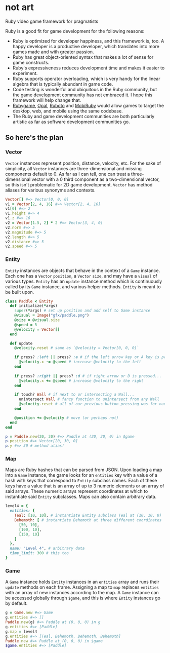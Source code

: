 not art
=======
Ruby video game framework for pragmatists

Ruby is a good fit for game development for the following reasons:
* Ruby is optimized for developer happiness, and this framework is, too. A happy developer is a productive developer, which translates into more games made and with greater passion.
* Ruby has great object-oriented syntax that makes a lot of sense for game constructs.
* Ruby's expressiveness reduces development time and makes it easier to experiment.
* Ruby supports operator overloading, which is very handy for the linear algebra that is typically abundant in game code.
* Code testing is wonderful and ubiquitous in the Ruby community, but the game development community has not embraced it. I hope this framework will help change that.
* [Rubygame](https://github.com/rubygame/rubygame/), [Opal](https://github.com/opal/opal), [Ruboto](https://github.com/ruboto/ruboto) and [MobiRuby](https://github.com/mobiruby/mobiruby-ios) would allow games to target the desktop, web, and mobile using the same codebase.
* The Ruby and game development communities are both particularly artistic as far as software development communities go.

So here's the plan
------------------

### Vector
`Vector` instances represent position, distance, velocity, etc. For the sake of simplicity, all `Vector` instances are three-dimensional and missing components default to 0. As far as I can tell, one can treat a three-dimensional vector with a 0 third component as a two-dimensional vector, so this isn't problematic for 2D game development. `Vector` has method aliases for various synonyms and contexts.

```ruby
Vector[] #=> Vector[0, 0, 0]
v1 = Vector[2, 4, 16] #=> Vector[2, 4, 16]
v1[0] #=> 2
v1.height #=> 4
v1.z #=> 16
v2 = Vector[1.5, 2] * 2 #=> Vector[3, 4, 0]
v2.norm #=> 5
v2.magnitude #=> 5
v2.length #=> 5
v2.distance #=> 5
v2.speed #=> 5
```

### Entity
`Entity` instances are objects that behave in the context of a `Game` instance. Each one has a `Vector` `position`, a `Vector` `size`, and may have a `visual` of various types. `Entity` has an `update` instance method which is continuously called by its `Game` instance, and various helper methods. `Entity` is meant to be built upon.

```ruby
class Paddle < Entity
  def initialize(*args)
    super(*args) # set up position and add self to Game instance
    @visual = Image("gfx/paddle.png")
    @size = @visual.size
    @speed = 5
    @velocity = Vector[]
  end

  def update
    @velocity.reset # same as `@velocity = Vector[0, 0, 0]`

    if press? :left || press? :a # if the left arrow key or A key is pressed...
      @velocity.x -= @speed # increase @velocity to the left
    end
    
    if press? :right || press? :d # if right arrow or D is pressed...
      @velocity.x += @speed # increase @velocity to the right
    end

    if touch? Wall # if next to or intersecting a Wall...
      unintersect Wall # fancy function to unintersect from any Wall
      @velocity.reset # all of our previous button pressing was for naught
    end

    @position += @velocity # move (or perhaps not)
  end
end

p = Paddle.new(20, 30) #=> Paddle at (20, 30, 0) in $game
p.position #=> Vector[20, 30, 0]
p.y #=> 30 # method alias!
```

### Map
Maps are Ruby hashes that can be parsed from JSON. Upon loading a map into a `Game` instance, the game looks for an `entities` key with a value of a hash with keys that correspond to `Entity` subclass names. Each of these keys have a value that is an array of up to 3 numeric elements or an array of said arrays. These numeric arrays represent coordinates at which to instantiate said `Entity` subclasses. Maps can also contain arbitrary data.

```ruby
level4 = {
  entities: {
    Teal: [10, 10], # instantiate Entity subclass Teal at (10, 10, 0)
    Behemoth: [ # instantiate Behemoth at three different coordinates
      [50, 10],
      [100, 10],
      [150, 10]
    ]
  },
  name: "Level 4", # arbitrary data
  time_limit: 300 # this too
}
```

### Game
A `Game` instance holds `Entity` instances in an `entities` array and runs their `update` methods on each frame. Assigning a map to `map` replaces `entities` with an array of new instances according to the map. A `Game` instance can be accessed globally through `$game`, and this is where `Entity` instances go by default.

```ruby
g = Game.new #=> Game
g.entities #=> []
Paddle.new(g) #=> Paddle at (0, 0, 0) in g
g.entities #=> [Paddle]
g.map = level4
g.entities #=> [Teal, Behemoth, Behemoth, Behemoth]
Paddle.new #=> Paddle at (0, 0, 0) in $game
$game.entities #=> [Paddle]
```
